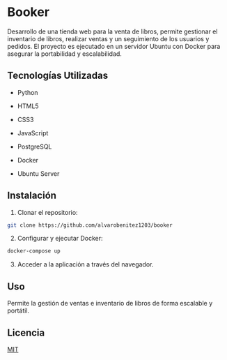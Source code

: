 # Booker
Desarrollo de una tienda web para la venta de libros, permite gestionar el inventario de libros, realizar ventas y un seguimiento de los usuarios y pedidos. 
El proyecto es ejecutado en un servidor Ubuntu con Docker para asegurar la portabilidad y escalabilidad.

## Tecnologías Utilizadas

- Python
  
- HTML5
  
- CSS3

- JavaScript

- PostgreSQL

- Docker

- Ubuntu Server

## Instalación

1. Clonar el repositorio:
```bash
git clone https://github.com/alvarobenitez1203/booker
```

2. Configurar y ejecutar Docker:
```bash
docker-compose up
```

3. Acceder a la aplicación a través del navegador.

## Uso

Permite la gestión de ventas e inventario de libros de forma escalable y portátil.

## Licencia

[MIT](https://choosealicense.com/licenses/mit/)
